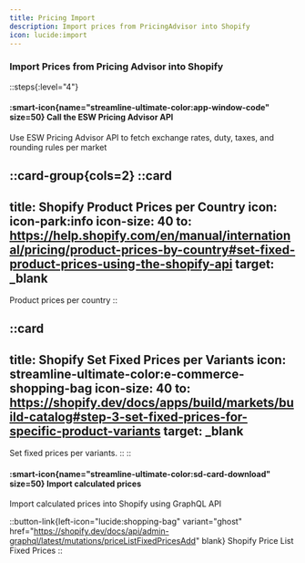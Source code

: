 ```yaml
---
title: Pricing Import
description: Import prices from PricingAdvisor into Shopify
icon: lucide:import
---
```


### Import Prices from Pricing Advisor into Shopify

::steps{:level="4"}
#### :smart-icon{name="streamline-ultimate-color:app-window-code" size=50} Call the ESW Pricing Advisor API

Use ESW Pricing Advisor API to fetch exchange rates, duty, taxes, and rounding rules per market

::card-group{cols=2}
  ::card
  ---
  title: Shopify Product Prices per Country
  icon: icon-park:info
  icon-size: 40
  to: https://help.shopify.com/en/manual/international/pricing/product-prices-by-country#set-fixed-product-prices-using-the-shopify-api
  target: _blank
  ---
  Product prices per country
  ::

  ::card
  ---
  title: Shopify Set Fixed Prices per Variants
  icon: streamline-ultimate-color:e-commerce-shopping-bag
  icon-size: 40
  to: https://shopify.dev/docs/apps/build/markets/build-catalog#step-3-set-fixed-prices-for-specific-product-variants
  target: _blank
  ---
  Set fixed prices per variants.
  ::
::

#### :smart-icon{name="streamline-ultimate-color:sd-card-download" size=50} Import calculated prices

Import calculated prices into Shopify using GraphQL API

::button-link{left-icon="lucide:shopping-bag" variant="ghost" href="https://shopify.dev/docs/api/admin-graphql/latest/mutations/priceListFixedPricesAdd" blank}
  Shopify Price List Fixed Prices
::

